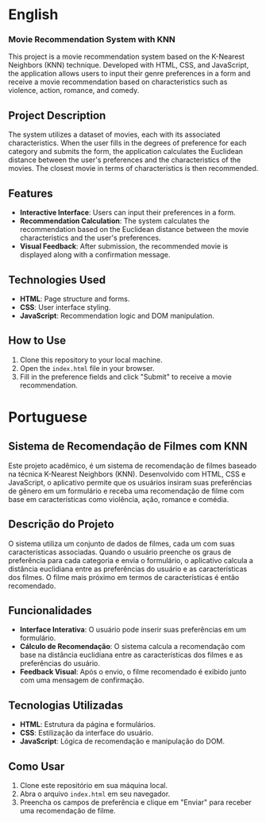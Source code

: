 # English

### Movie Recommendation System with KNN

This project is a movie recommendation system based on the K-Nearest Neighbors (KNN) technique. Developed with HTML, CSS, and JavaScript, the application allows users to input their genre preferences in a form and receive a movie recommendation based on characteristics such as violence, action, romance, and comedy.

## Project Description

The system utilizes a dataset of movies, each with its associated characteristics. When the user fills in the degrees of preference for each category and submits the form, the application calculates the Euclidean distance between the user's preferences and the characteristics of the movies. The closest movie in terms of characteristics is then recommended.

## Features

- **Interactive Interface**: Users can input their preferences in a form.
- **Recommendation Calculation**: The system calculates the recommendation based on the Euclidean distance between the movie characteristics and the user's preferences.
- **Visual Feedback**: After submission, the recommended movie is displayed along with a confirmation message.

## Technologies Used

- **HTML**: Page structure and forms.
- **CSS**: User interface styling.
- **JavaScript**: Recommendation logic and DOM manipulation.

## How to Use

1. Clone this repository to your local machine.
2. Open the `index.html` file in your browser.
3. Fill in the preference fields and click "Submit" to receive a movie recommendation.

# Portuguese

## Sistema de Recomendação de Filmes com KNN

Este projeto acadêmico, é um sistema de recomendação de filmes baseado na técnica K-Nearest Neighbors (KNN). Desenvolvido com HTML, CSS e JavaScript, o aplicativo permite que os usuários insiram suas preferências de gênero em um formulário e receba uma recomendação de filme com base em características como violência, ação, romance e comédia.

## Descrição do Projeto

O sistema utiliza um conjunto de dados de filmes, cada um com suas características associadas. Quando o usuário preenche os graus de preferência para cada categoria e envia o formulário, o aplicativo calcula a distância euclidiana entre as preferências do usuário e as características dos filmes. O filme mais próximo em termos de características é então recomendado.

## Funcionalidades

- **Interface Interativa**: O usuário pode inserir suas preferências em um formulário.
- **Cálculo de Recomendação**: O sistema calcula a recomendação com base na distância euclidiana entre as características dos filmes e as preferências do usuário.
- **Feedback Visual**: Após o envio, o filme recomendado é exibido junto com uma mensagem de confirmação.

## Tecnologias Utilizadas

- **HTML**: Estrutura da página e formulários.
- **CSS**: Estilização da interface do usuário.
- **JavaScript**: Lógica de recomendação e manipulação do DOM.

## Como Usar

1. Clone este repositório em sua máquina local.
2. Abra o arquivo `index.html` em seu navegador.
3. Preencha os campos de preferência e clique em "Enviar" para receber uma recomendação de filme.
